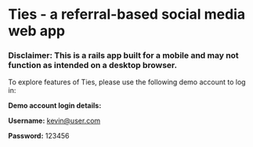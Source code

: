 # Ties - a referral-based social media web app

### Disclaimer: This is a rails app built for a mobile and may not function as intended on a desktop browser.

To explore features of Ties, please use the following demo account to log in: 

**Demo account login details:**

**Username:** kevin@user.com

**Password:** 123456


